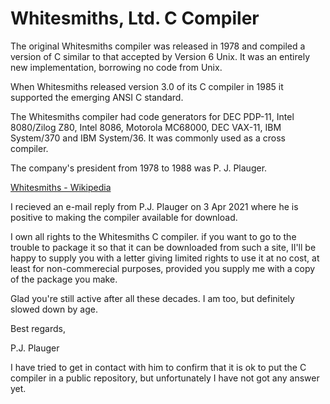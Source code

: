 # Whitesmiths, Ltd. C Compiler

The original Whitesmiths compiler was released in 1978 and compiled a version of C similar
to that accepted by Version 6 Unix. It was an entirely new implementation, borrowing no code from Unix.

When Whitesmiths released version 3.0 of its C compiler in 1985 it supported the emerging ANSI C standard.

The Whitesmiths compiler had code generators for DEC PDP-11, Intel 8080/Zilog Z80, Intel 8086, Motorola MC68000,
DEC VAX-11, IBM System/370 and IBM System/36. It was commonly used as a cross compiler.

The company's president from 1978 to 1988 was P. J. Plauger.

[Whitesmiths - Wikipedia](https://en.wikipedia.org/wiki/Whitesmiths)

I recieved an e-mail reply from P.J. Plauger on 3 Apr 2021 where he is positive to
making the compiler available for download.

<pjp>
  
I own all rights to the Whitesmiths C compiler. if you want to go to the trouble
to package it so that it can be downloaded from such a site, II'll be happy to
supply you with a letter giving limited rights to use it at no cost, at least for
non-commerecial purposes, provided you supply me with a copy of the
package you make.

Glad you're still active after all these decades. I am too, but definitely slowed
down by age.

Best regards,

P.J. Plauger
  
</pjp>

I have tried to get in contact with him to confirm that it is ok to put the
C compiler in a public repository, but unfortunately I have not got any answer yet.
